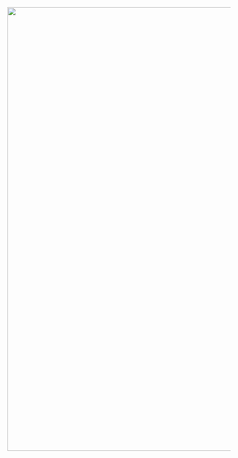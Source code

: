 [<img src="https://github.com/yjjnls/books/blob/master/imgs/flash.gif" align="right-" width="1000">](https://github.com/yjjnls/awesome-blockchain)